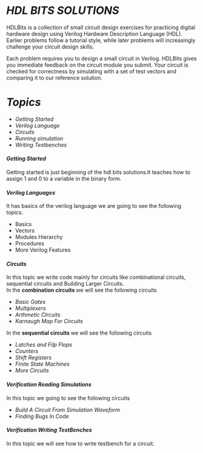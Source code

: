 
 # <i> HDL BITS SOLUTIONS </i>

HDLBits is a collection of small circuit design exercises for practicing digital hardware design using Verilog Hardware Description Language (HDL). Earlier problems follow a tutorial style, while later problems will increasingly challenge your circuit design skills.

Each problem requires you to design a small circuit in Verilog. HDLBits gives you immediate feedback on the circuit module you submit. Your circuit is checked for correctness by simulating with a set of test vectors and comparing it to our reference solution.

# <i> Topics

* Getting Started
* Verilog Language 
* Circuits
* Running simulation
* Writing Testbenches </i>


#### <i> Getting Started </i>

Getting started is just beginning of the hdl bits solutions.It teaches how to assign 1 and 0 to a variable in the binary form.
#### <i>Verilog Languages</i>

It has basics of the verilog language we are going to see the following topics.
* Basics
* Vectors
* Modules Hierarchy
* Procedures
* More Verilog Features
#### <i> Circuits</i>
In this topic we write code mainly for circuits like combinational circuits, sequential circuits and Building Larger Circuits.</br>
In the <b>combination circuits </b> we will see the following circuits
* <i> Basic Gates 
* Multiplexers
* Arthmetic Circuits
* Karnaugh Map For Circuits </i>

In the <b> sequential circuits </b> we will see the following circuits
* <i> Latches and Filp Flops
* Counters
* Shift Registers 
* Finite State Machines
* More Circuits
</i>

#### <i> Verification Reading Simulations </i>
In this topic we going to see the following circuits
* <i>Build A Circuit From Simulation Waveform
* Finding Bugs In Code</i>
 
 #### <i>Verification Writing TestBenches </i>
 In this topic we will see how to write testbench for a circuit.